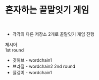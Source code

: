 # 혼자하는 끝말잇기 게임

<br/>

* 각각의 다른 저장소 2개로 끝말잇기 게임 진행

제시어
<br/>
1st round
* 깃허브 - wordchain1
* 브라질 - wordchain2
2nd round
* 질갱이 - wordchain1